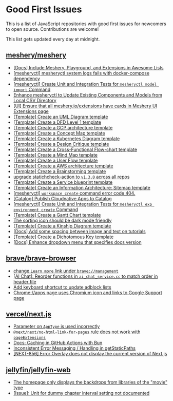 # Good First Issues

This is a list of JavaScript repositories with good first issues for newcomers to open source. Contributions are welcome!

This list gets updated every day at midnight.

## [meshery/meshery](https://github.com/meshery/meshery)

- [[Docs] Include Meshery, Playground, and Extensions in Awesome Lists](https://github.com/meshery/meshery/issues/13426)
- [[mesheryctl] mesheryctl system logs fails with docker-compose dependency](https://github.com/meshery/meshery/issues/10777)
- [[mesheryctl] Create Unit and Integration Tests for `mesheryctl model import` Command](https://github.com/meshery/meshery/issues/12137)
- [Enhance mesheryctl to Update Existing Components and Models from Local CSV Directory](https://github.com/meshery/meshery/issues/12134)
- [[UI] Ensure that all meshery.io/extensions have cards in Meshery UI Extensions page](https://github.com/meshery/meshery/issues/13623)
- [[Template] Create an UML Diagram template](https://github.com/meshery/meshery/issues/12451)
- [[Template] Create a DFD Level 1 template](https://github.com/meshery/meshery/issues/12501)
- [[Template] Create a GCP architecture template](https://github.com/meshery/meshery/issues/12498)
- [[Template] Create a Concept Map template](https://github.com/meshery/meshery/issues/12454)
- [[Template] Create a Kubernetes Diagram template](https://github.com/meshery/meshery/issues/12462)
- [[Template] Create a Design Critique template](https://github.com/meshery/meshery/issues/12502)
- [[Template] Create a Cross-Functional Flow-chart template](https://github.com/meshery/meshery/issues/12504)
- [[Template] Create a Mind Map template](https://github.com/meshery/meshery/issues/12455)
- [[Template] Create a User Flow template](https://github.com/meshery/meshery/issues/12456)
- [[Template] Create a AWS architecture template](https://github.com/meshery/meshery/issues/12500)
- [[Template] Create a Brainstorming template](https://github.com/meshery/meshery/issues/12503)
- [upgrade statichcheck-action to `v1.3.0` across all repos](https://github.com/meshery/meshery/issues/13041)
- [[Template] Create a Service blueprint template ](https://github.com/meshery/meshery/issues/12497)
- [[Template] Create an Information Architecture: Sitemap template](https://github.com/meshery/meshery/issues/12464)
- [[mesheryctl] `workspace create` command error code 404.](https://github.com/meshery/meshery/issues/11312)
- [[Catalog] Publish Cloudnative Apps to Catalog](https://github.com/meshery/meshery/issues/12111)
- [[mesheryctl] Create Unit and Integration Tests for `mesheryctl exp environment create` Command](https://github.com/meshery/meshery/issues/12138)
- [[Template] Create a Gantt Chart template](https://github.com/meshery/meshery/issues/12461)
- [The sorting icon should be dark mode friendly](https://github.com/meshery/meshery/issues/13306)
- [[Template] Create a Kinship Diagram template](https://github.com/meshery/meshery/issues/12452)
- [[Docs] Add some spacing between image and text on tutorials](https://github.com/meshery/meshery/issues/11783)
- [[Template] Create a Dichotomous Key template](https://github.com/meshery/meshery/issues/12463)
- [[Docs] Enhance dropdown menu that specifies docs version](https://github.com/meshery/meshery/issues/9227)

## [brave/brave-browser](https://github.com/brave/brave-browser)

- [change `Learn more` link under `brave://management`](https://github.com/brave/brave-browser/issues/43548)
- [[AI Chat]: Reorder functions in `ai_chat_service.cc` to match order in header file](https://github.com/brave/brave-browser/issues/43294)
- [Add keyboard shortcut to update adblock lists](https://github.com/brave/brave-browser/issues/43667)
- [Chrome://apps page uses Chromium icon and links to Google Support page](https://github.com/brave/brave-browser/issues/38755)

## [vercel/next.js](https://github.com/vercel/next.js)

- [Parameter on `AppType` is used incorrectly](https://github.com/vercel/next.js/issues/42846)
- [`@next/next/no-html-link-for-pages` rule does not work with `pageExtensions`](https://github.com/vercel/next.js/issues/53473)
- [Docs: Caching in GitHub Actions with Bun](https://github.com/vercel/next.js/issues/57079)
- [Inconsistent Error Messaging / Handling in getStaticPaths](https://github.com/vercel/next.js/issues/41281)
- [[NEXT-856] Error Overlay does not display the current version of Next.js](https://github.com/vercel/next.js/issues/47124)

## [jellyfin/jellyfin-web](https://github.com/jellyfin/jellyfin-web)

- [The homepage only displays the backdrops from libraries of the "movie" type](https://github.com/jellyfin/jellyfin-web/issues/4077)
- [[Issue]: Unit for dummy chapter interval setting not documented](https://github.com/jellyfin/jellyfin-web/issues/5555)

